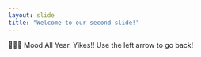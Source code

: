 ```yaml
---
layout: slide
title: "Welcome to our second slide!"
---
```

🤣🤣🤣 Mood All Year. Yikes!!
Use the left arrow to go back!